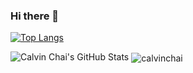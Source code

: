 ### Hi there 👋

[![Top Langs](https://github-readme-stats.vercel.app/api/top-langs/?username=calvinchai&layout=compact&hide=roff,css,html)](https://github.com/anuraghazra/github-readme-stats)

<img src="https://github-readme-stats.vercel.app/api?username=calvinchai&show_icons=true&hide_border=true&count_private=true&icon_color=fad000" alt="Calvin Chai's GitHub Stats">

<img align="center" src="https://github-readme-streak-stats.herokuapp.com/?user=calvinchai&" alt="calvinchai" />

<!--
**calvinchai/calvinchai** is a ✨ _special_ ✨ repository because its `README.md` (this file) appears on your GitHub profile.

Here are some ideas to get you started:

- 🔭 I’m currently working on ...
- 🌱 I’m currently learning ...
- 👯 I’m looking to collaborate on ...
- 🤔 I’m looking for help with ...
- 💬 Ask me about ...
- 📫 How to reach me: ...
- 😄 Pronouns: ...
- ⚡ Fun fact: ...
-->
